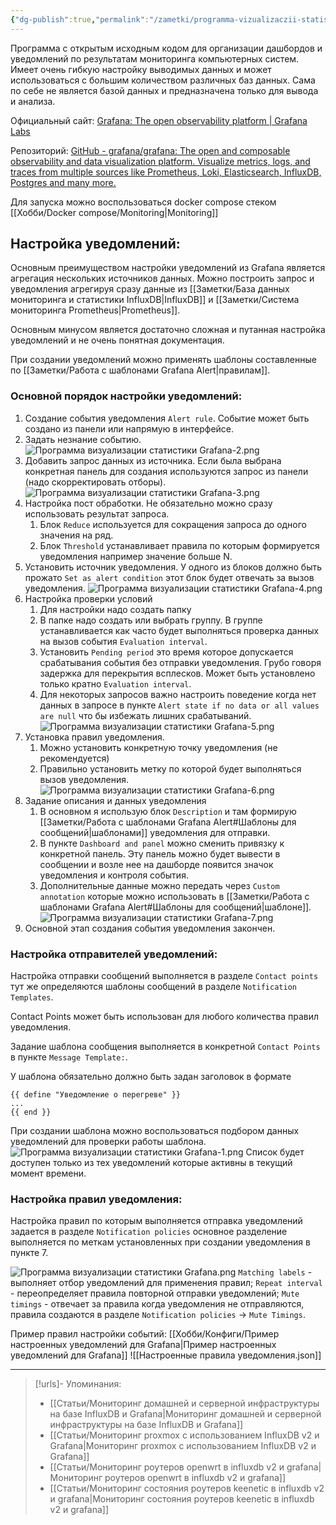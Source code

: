 ```yaml
---
{"dg-publish":true,"permalink":"/zametki/programma-vizualizaczii-statistiki-grafana/","created":"2024-07-04 00:36","updated":"2024-09-22T03:26:34+03:00"}
---
```


Программа с открытым исходным кодом для организации дашбордов и уведомлений по результатам мониторинга компьютерных систем. Имеет очень гибкую настройку выводимых данных и может использоваться с большим количеством различных баз данных. Сама по себе не является базой данных и предназначена только для вывода и анализа.

Официальный сайт: [Grafana: The open observability platform | Grafana Labs](https://grafana.com/)

Репозиторий: [GitHub - grafana/grafana: The open and composable observability and data visualization platform. Visualize metrics, logs, and traces from multiple sources like Prometheus, Loki, Elasticsearch, InfluxDB, Postgres and many more.](https://github.com/grafana/grafana)

Для запуска можно воспользоваться docker compose стеком  [[Хобби/Docker compose/Monitoring\|Monitoring]]
## Настройка уведомлений:

Основным преимуществом настройки уведомлений из Grafana является агрегация нескольких источников данных. Можно построить запрос и уведомления агрегируя сразу данные из [[Заметки/База данных мониторинга и статистики InfluxDB\|InfluxDB]] и [[Заметки/Система мониторинга Prometheus\|Prometheus]]. 

Основным минусом является достаточно сложная и путанная настройка уведомлений и не очень понятная документация.

При создании уведомлений можно применять шаблоны составленные по [[Заметки/Работа с шаблонами Grafana Alert\|правилам]].
### Основной порядок настройки уведомлений:

1. Создание события уведомления `Alert rule`. Событие может быть создано из панели или напрямую в интерфейсе.
2. Задать незнание событию.
![Программа визуализации статистики Grafana-2.png](/img/user/%D0%98%D1%81%D1%85%D0%BE%D0%B4%D0%BD%D0%B8%D0%BA%D0%B8/%D0%9F%D1%80%D0%BE%D0%B3%D1%80%D0%B0%D0%BC%D0%BC%D0%B0%20%D0%B2%D0%B8%D0%B7%D1%83%D0%B0%D0%BB%D0%B8%D0%B7%D0%B0%D1%86%D0%B8%D0%B8%20%D1%81%D1%82%D0%B0%D1%82%D0%B8%D1%81%D1%82%D0%B8%D0%BA%D0%B8%20Grafana-2.png)
3. Добавить запрос данных из источника. Если была выбрана конкретная панель для создания используются запрос из панели (надо скорректировать отборы).
![Программа визуализации статистики Grafana-3.png](/img/user/%D0%98%D1%81%D1%85%D0%BE%D0%B4%D0%BD%D0%B8%D0%BA%D0%B8/%D0%9F%D1%80%D0%BE%D0%B3%D1%80%D0%B0%D0%BC%D0%BC%D0%B0%20%D0%B2%D0%B8%D0%B7%D1%83%D0%B0%D0%BB%D0%B8%D0%B7%D0%B0%D1%86%D0%B8%D0%B8%20%D1%81%D1%82%D0%B0%D1%82%D0%B8%D1%81%D1%82%D0%B8%D0%BA%D0%B8%20Grafana-3.png)
4. Настройка пост обработки. Не обязательно можно сразу использовать результат запроса.
	1. Блок `Reduce` используется для сокращения запроса до одного значения на ряд.
	2. Блок `Threshold` устанавливает правила по которым формируется уведомления например значение больше N.
5. Установить источник уведомления. У одного из блоков должно быть прожато `Set as alert condition` этот блок будет отвечать за вызов уведомления.
![Программа визуализации статистики Grafana-4.png](/img/user/%D0%98%D1%81%D1%85%D0%BE%D0%B4%D0%BD%D0%B8%D0%BA%D0%B8/%D0%9F%D1%80%D0%BE%D0%B3%D1%80%D0%B0%D0%BC%D0%BC%D0%B0%20%D0%B2%D0%B8%D0%B7%D1%83%D0%B0%D0%BB%D0%B8%D0%B7%D0%B0%D1%86%D0%B8%D0%B8%20%D1%81%D1%82%D0%B0%D1%82%D0%B8%D1%81%D1%82%D0%B8%D0%BA%D0%B8%20Grafana-4.png)
6.  Настройка проверки условий
	1. Для настройки надо создать папку
	2. В папке надо создать или выбрать группу. В группе устанавливается как часто будет выполняться проверка данных на вызов события `Evaluation interval`.
	3. Установить `Pending period` это время которое допускается срабатывания события без отправки уведомления. Грубо говоря задержка для перекрытия всплесков. Может быть установлено только кратно `Evaluation interval`.
	4. Для некоторых запросов важно настроить поведение когда нет данных в запросе в пункте `Alert state if no data or all values are null`  что бы избежать лишних срабатываний.
![Программа визуализации статистики Grafana-5.png](/img/user/%D0%98%D1%81%D1%85%D0%BE%D0%B4%D0%BD%D0%B8%D0%BA%D0%B8/%D0%9F%D1%80%D0%BE%D0%B3%D1%80%D0%B0%D0%BC%D0%BC%D0%B0%20%D0%B2%D0%B8%D0%B7%D1%83%D0%B0%D0%BB%D0%B8%D0%B7%D0%B0%D1%86%D0%B8%D0%B8%20%D1%81%D1%82%D0%B0%D1%82%D0%B8%D1%81%D1%82%D0%B8%D0%BA%D0%B8%20Grafana-5.png)
7. Установка правил уведомления.
	1. Можно установить конкретную точку уведомления (не рекомендуется)
	2. Правильно установить метку по которой будет выполняться вызов уведомления.
![Программа визуализации статистики Grafana-6.png](/img/user/%D0%98%D1%81%D1%85%D0%BE%D0%B4%D0%BD%D0%B8%D0%BA%D0%B8/%D0%9F%D1%80%D0%BE%D0%B3%D1%80%D0%B0%D0%BC%D0%BC%D0%B0%20%D0%B2%D0%B8%D0%B7%D1%83%D0%B0%D0%BB%D0%B8%D0%B7%D0%B0%D1%86%D0%B8%D0%B8%20%D1%81%D1%82%D0%B0%D1%82%D0%B8%D1%81%D1%82%D0%B8%D0%BA%D0%B8%20Grafana-6.png)
8. Задание описания и данных уведомления
	1. В основном я использую блок `Description` и там формирую [[Заметки/Работа с шаблонами Grafana Alert#Шаблоны для сообщений\|шаблонами]] уведомления для отправки.
	2. В пункте `Dashboard and panel` можно сменить привязку к конкретной панель. Эту панель можно будет вывести в сообщении и возле нее на дашборде появится значок уведомления и контроля события.
	3. Дополнительные данные можно передать через `Custom annotation` которые можно использовать в [[Заметки/Работа с шаблонами Grafana Alert#Шаблоны для сообщений\|шаблоне]].
![Программа визуализации статистики Grafana-7.png](/img/user/%D0%98%D1%81%D1%85%D0%BE%D0%B4%D0%BD%D0%B8%D0%BA%D0%B8/%D0%9F%D1%80%D0%BE%D0%B3%D1%80%D0%B0%D0%BC%D0%BC%D0%B0%20%D0%B2%D0%B8%D0%B7%D1%83%D0%B0%D0%BB%D0%B8%D0%B7%D0%B0%D1%86%D0%B8%D0%B8%20%D1%81%D1%82%D0%B0%D1%82%D0%B8%D1%81%D1%82%D0%B8%D0%BA%D0%B8%20Grafana-7.png)
9. Основной этап создания события уведомления закончен.

### Настройка отправителей уведомлений:

Настройка отправки сообщений выполняется в разделе `Contact points` тут же определяются шаблоны сообщений в разделе `Notification Templates`. 

Contact Points может быть использован для любого количества правил уведомления. 

Задание шаблона сообщения выполняется в конкретной `Contact Points` в пункте `Message Template:`.

У шаблона обязательно должно быть задан заголовок в формате
```
{{ define "Уведомление о перегреве" }}
...
{{ end }}
```

При создании шаблона можно воспользоваться подбором данных уведомлений для проверки работы шаблона.
![Программа визуализации статистики Grafana-1.png](/img/user/%D0%98%D1%81%D1%85%D0%BE%D0%B4%D0%BD%D0%B8%D0%BA%D0%B8/%D0%9F%D1%80%D0%BE%D0%B3%D1%80%D0%B0%D0%BC%D0%BC%D0%B0%20%D0%B2%D0%B8%D0%B7%D1%83%D0%B0%D0%BB%D0%B8%D0%B7%D0%B0%D1%86%D0%B8%D0%B8%20%D1%81%D1%82%D0%B0%D1%82%D0%B8%D1%81%D1%82%D0%B8%D0%BA%D0%B8%20Grafana-1.png)
Список будет доступен только из тех уведомлений которые активны в текущий момент времени.

### Настройка правил уведомления:

Настройка правил по которым выполняется отправка уведомлений задается в разделе `Notification policies` основное разделение выполняется по меткам установленных при создании уведомления в пункте 7.

![Программа визуализации статистики Grafana.png](/img/user/%D0%98%D1%81%D1%85%D0%BE%D0%B4%D0%BD%D0%B8%D0%BA%D0%B8/%D0%9F%D1%80%D0%BE%D0%B3%D1%80%D0%B0%D0%BC%D0%BC%D0%B0%20%D0%B2%D0%B8%D0%B7%D1%83%D0%B0%D0%BB%D0%B8%D0%B7%D0%B0%D1%86%D0%B8%D0%B8%20%D1%81%D1%82%D0%B0%D1%82%D0%B8%D1%81%D1%82%D0%B8%D0%BA%D0%B8%20Grafana.png)
`Matching labels` - выполняет отбор уведомлений для применения правил;
`Repeat interval` - переопределяет правила повторной отправки уведомлений;
`Mute timings` - отвечает за правила когда уведомления не отправляются, правила создаются в разделе `Notification policies` -> `Mute Timings`.

Пример правил настройки событий: [[Хобби/Конфиги/Пример настроенных уведомлений для Grafana\|Пример настроенных уведомлений для Grafana]]
![[Настроенные правила уведомления.json]]

---
> [!urls]- Упоминания:
> - [[Статьи/Мониторинг домашней и серверной инфраструктуры на базе InfluxDB и Grafana\|Мониторинг домашней и серверной инфраструктуры на базе InfluxDB и Grafana]]
> - [[Статьи/Мониторинг proxmox с использованием InfluxDB v2 и Grafana\|Мониторинг proxmox с использованием InfluxDB v2 и Grafana]]
> - [[Статьи/Мониторинг роутеров openwrt в influxdb v2 и grafana\|Мониторинг роутеров openwrt в influxdb v2 и grafana]]
> - [[Статьи/Мониторинг состояния роутеров keenetic в influxdb v2 и grafanа\|Мониторинг состояния роутеров keenetic в influxdb v2 и grafanа]]
